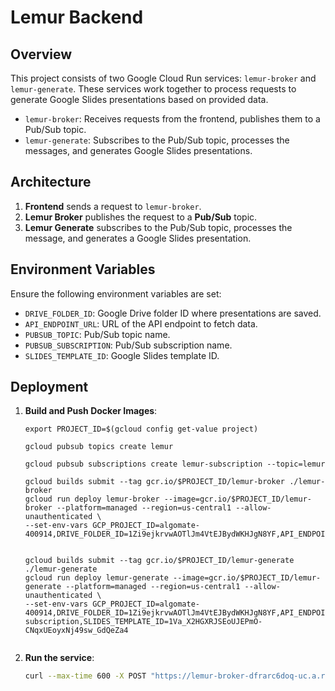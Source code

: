 # Lemur Backend

## Overview

This project consists of two Google Cloud Run services: `lemur-broker` and `lemur-generate`. These services work together to process requests to generate Google Slides presentations based on provided data.

- `lemur-broker`: Receives requests from the frontend, publishes them to a Pub/Sub topic.
- `lemur-generate`: Subscribes to the Pub/Sub topic, processes the messages, and generates Google Slides presentations.

## Architecture

1. **Frontend** sends a request to `lemur-broker`.
2. **Lemur Broker** publishes the request to a **Pub/Sub** topic.
3. **Lemur Generate** subscribes to the Pub/Sub topic, processes the message, and generates a Google Slides presentation.

## Environment Variables

Ensure the following environment variables are set:

- `DRIVE_FOLDER_ID`: Google Drive folder ID where presentations are saved.
- `API_ENDPOINT_URL`: URL of the API endpoint to fetch data.
- `PUBSUB_TOPIC`: Pub/Sub topic name.
- `PUBSUB_SUBSCRIPTION`: Pub/Sub subscription name.
- `SLIDES_TEMPLATE_ID`: Google Slides template ID.

## Deployment

1. **Build and Push Docker Images**:

    ```
    export PROJECT_ID=$(gcloud config get-value project)

    gcloud pubsub topics create lemur

    gcloud pubsub subscriptions create lemur-subscription --topic=lemur

    gcloud builds submit --tag gcr.io/$PROJECT_ID/lemur-broker ./lemur-broker
    gcloud run deploy lemur-broker --image=gcr.io/$PROJECT_ID/lemur-broker --platform=managed --region=us-central1 --allow-unauthenticated \
    --set-env-vars GCP_PROJECT_ID=algomate-400914,DRIVE_FOLDER_ID=1Zi9ejkrvwAOTlJm4VtEJBydWKHJgN8YF,API_ENDPOINT_URL=http://34.90.192.243/deman_gen_insights,PUBSUB_TOPIC=lemur


    gcloud builds submit --tag gcr.io/$PROJECT_ID/lemur-generate ./lemur-generate
    gcloud run deploy lemur-generate --image=gcr.io/$PROJECT_ID/lemur-generate --platform=managed --region=us-central1 --allow-unauthenticated \
    --set-env-vars GCP_PROJECT_ID=algomate-400914,DRIVE_FOLDER_ID=1Zi9ejkrvwAOTlJm4VtEJBydWKHJgN8YF,API_ENDPOINT_URL=http://34.90.192.243/deman_gen_insights,PUBSUB_SUBSCRIPTION=lemur-subscription,SLIDES_TEMPLATE_ID=1Va_X2HGXRJSEoUJEPmO-CNqxUEoyxNj49sw_GdQeZa4


    ```
2. **Run the service**:

    ```sh
    curl --max-time 600 -X POST "https://lemur-broker-dfrarc6doq-uc.a.run.app/generate" -H "Content-Type: application/json" -d '{"quarter_no": "Q1", "year_no" : 2024, "file_id": "22222"}'

    ```

